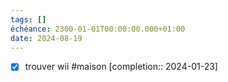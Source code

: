 ```yaml
---
tags: []
échéance: 2300-01-01T00:00:00.000+01:00
date: 2024-08-19
---
```

- [x] trouver wii #maison  [completion:: 2024-01-23]